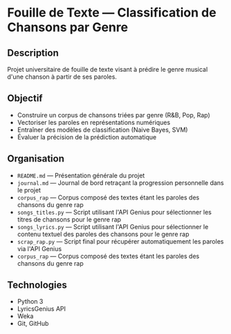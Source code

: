 # Fouille de Texte — Classification de Chansons par Genre

## Description
Projet universitaire de fouille de texte visant à prédire le genre musical d'une chanson à partir de ses paroles.

## Objectif
- Construire un corpus de chansons triées par genre (R&B, Pop, Rap)
- Vectoriser les paroles en représentations numériques
- Entraîner des modèles de classification (Naive Bayes, SVM)
- Évaluer la précision de la prédiction automatique

## Organisation
- `README.md` — Présentation générale du projet
- `journal.md` — Journal de bord retraçant la progression personnelle dans le projet
- `corpus_rap` — Corpus composé des textes étant les paroles des chansons du genre rap
- `songs_titles.py` — Script utilisant l'API Genius pour sélectionner les titres de chansons pour le genre rap
- `songs_lyrics.py` — Script utilisant l'API Genius pour sélectionner le contenu textuel des paroles des chansons pour le genre rap
- `scrap_rap.py` — Script final pour récupérer automatiquement les paroles via l'API Genius
- `corpus_rap` — Corpus composé des textes étant les paroles des chansons du genre rap

## Technologies
- Python 3
- LyricsGenius API
- Weka
- Git, GitHub
